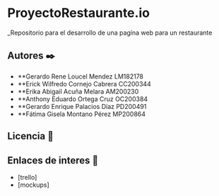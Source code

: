 # ProyectoRestaurante.io
_Repositorio para el desarrollo de una pagína web para un restaurante
## Autores ✒️
* **Gerardo Rene Loucel Mendez LM182178
* **Erick Wilfredo Cornejo Cabrera CC200344
* **Erika Abigail Acuña Melara AM200230
* **Anthony Eduardo Ortega Cruz OC200384
* **Gerardo Enrique Palacios Díaz PD200491
* **Fátima Gisela Montano Pérez MP200864
## Licencia  📄
## Enlaces de interes  📄
* [trello]
* [mockups]
